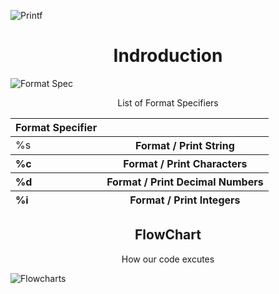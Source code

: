 ![Printf](https://github.com/chapmanhunt4/holbertonschool-printf/assets/143765559/b146880a-c9a2-4cfd-972f-8ee6c527cd09)

<h1 align="center">Indroduction</h1>

![Format Spec](https://github.com/chapmanhunt4/holbertonschool-printf/assets/143765559/a89f3133-0734-40ce-9e32-dfe31d22f7a0)

<p align="center">List of Format Specifiers</p>
<table>
    <thead>
        <tr>
            <th align="left">Format Specifier</th>
            <th align="left"></th>
        </tr>
    </thead>
    <tbody>
        <tr>
            <td align="left">%s</td>
             <th align="center">Format / Print String</th>
        </tr>
    </tbody>
     <thead>
        <tr>
            <th align="left">%c</th>
            <th align="center">Format / Print Characters</th>
        </tr>
    </thead>
     <thead>
        <tr>
            <th align="left">%d</th>
            <th align="center">Format / Print Decimal Numbers</th>
        </tr>
    </thead>
     <thead>
        <tr>
            <th align="left">%i</th>
            <th align="center">Format / Print Integers</th>
        </tr>
    </thead>
</table>

<h2 align="center">FlowChart</h2>
<p align="center">How our code excutes</p>

![Flowcharts](https://github.com/chapmanhunt4/holbertonschool-printf/assets/143765559/2b4c7e3f-1786-4fa2-95dd-66bc66415a4a)
